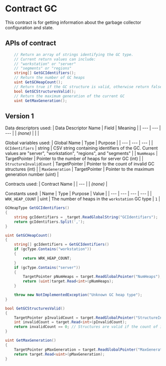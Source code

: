 # Contract GC

This contract is for getting information about the garbage collector configuration and state.

## APIs of contract


```csharp
    // Return an array of strings identifying the GC type.
    // Current return values can include:
    // "workstation" or "server"
    // "segments" or "regions"
    string[] GetGCIdentifiers();
    // Return the number of GC heaps
    uint GetGCHeapCount();
    // Return true if the GC structure is valid, otherwise return false
    bool GetGCStructuresValid();
    // Return the maximum generation of the current GC
    uint GetMaxGeneration();
```

## Version 1

Data descriptors used:
| Data Descriptor Name | Field | Meaning |
| --- | --- | --- |
| _(none)_ | | |

Global variables used:
| Global Name | Type | Purpose |
| --- | --- | --- |
| `GCIdentifiers` | string | CSV string containing identifiers of the GC. Current values are "server", "workstation", "regions", and "segments" |
| `NumHeaps` | TargetPointer | Pointer to the number of heaps for server GC (int) |
| `StructureInvalidCount` | TargetPointer | Pointer to the count of invalid GC structures (int) |
| `MaxGeneration` | TargetPointer | Pointer to the maximum generation number (uint) |

Contracts used:
| Contract Name |
| --- |
| _(none)_ |


Constants used:
| Name | Type | Purpose | Value |
| --- | --- | --- | --- |
| `WRK_HEAP_COUNT` | uint | The number of heaps in the `workstation` GC type | `1` |

```csharp
GCHeapType GetGCIdentifiers()
{
    string gcIdentifiers = _target.ReadGlobalString("GCIdentifiers");
    return gcIdentifiers.Split(',');
}

uint GetGCHeapCount()
{
    string[] gcIdentifiers = GetGCIdentifiers()
    if (gcType.Contains("workstation"))
    {
        return WRK_HEAP_COUNT;
    }
    if (gcType.Contains("server"))
    {
        TargetPointer pNumHeaps = target.ReadGlobalPointer("NumHeaps");
        return (uint)target.Read<int>(pNumHeaps);
    }

    throw new NotImplementedException("Unknown GC heap type");
}

bool GetGCStructuresValid()
{
    TargetPointer pInvalidCount = target.ReadGlobalPointer("StructureInvalidCount");
    int invalidCount = target.Read<int>(pInvalidCount);
    return invalidCount == 0; // Structures are valid if the count of invalid structures is zero
}

uint GetMaxGeneration()
{
    TargetPointer pMaxGeneration = target.ReadGlobalPointer("MaxGeneration");
    return target.Read<uint>(pMaxGeneration);
}
```
